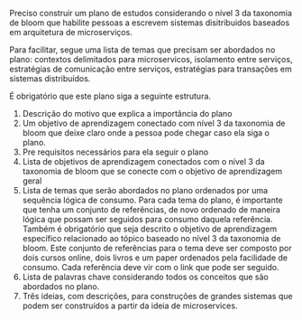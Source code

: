 Preciso construir um plano de estudos considerando o nível 3 da taxonomia de bloom que habilite pessoas a escrevem sistemas disitribuidos baseados em arquitetura de microserviços.

Para facilitar, segue uma lista de temas que precisam ser abordados no plano: contextos delimitados para microservicos, isolamento entre serviços, estratégias de comunicação entre serviços, estratégias para transações em sistemas distribuídos.

É obrigatório que este plano siga a seguinte estrutura. 

1. Descrição do motivo que explica a importância do plano
2. Um objetivo de aprendizagem conectado com nível 3 da taxonomia de bloom que deixe claro onde a pessoa pode chegar caso ela siga o plano.
3. Pre requisitos necessários para ela seguir o plano
4. Lista de objetivos de aprendizagem conectados com o nível 3 da taxonomia de bloom que se conecte com o objetivo de aprendizagem geral
5. Lista de temas que serão abordados no plano ordenados por uma sequência lógica de consumo. Para cada tema do plano, é importante que tenha um conjunto de referências, de novo 
ordenado de maneira lógica que possam ser seguidos para consumo daquela referência. Também é obrigatório que seja descrito o objetivo de aprendizagem específico relacionado ao tópico baseado no nível 3 da taxonomia de bloom. Este conjunto de referências para o tema deve ser composto por dois cursos online, dois livros e um paper ordenados pela facilidade de consumo. Cada referência deve vir com o link que pode ser seguido.
6. Lista de palavras chave considerando todos os conceitos que são abordados no plano.
7. Três ideias, com descrições, para construções de grandes sistemas que podem ser construídos a partir da ideia de microservices. 

